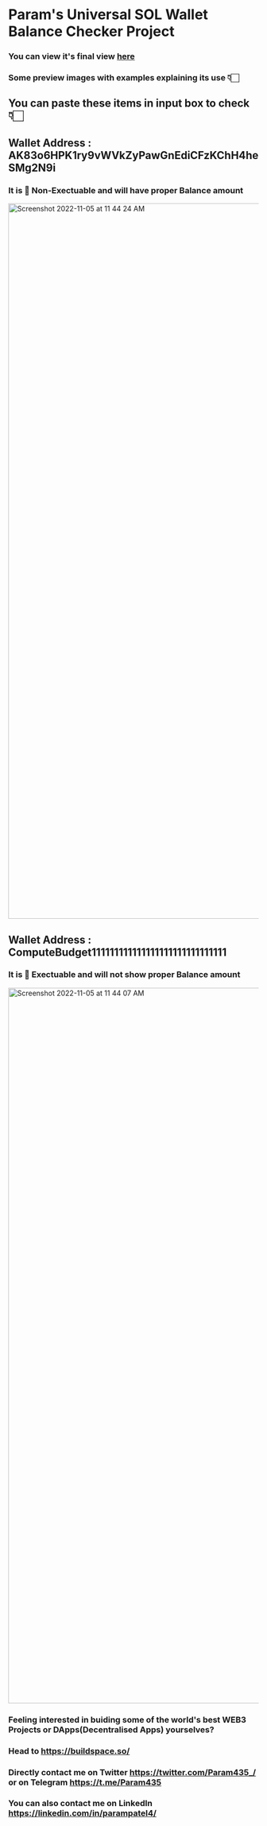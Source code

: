 # Param's Universal SOL Wallet Balance Checker Project

### You can view it's final view [here](https://sol-balance-checker.vercel.app/)

### Some preview images with examples explaining its use 👇🏻

## You can paste these items in input box to check 👇🏻

## Wallet Address : AK83o6HPK1ry9vWVkZyPawGnEdiCFzKChH4heSMg2N9i
### It is 🔴 Non-Exectuable and will have proper Balance amount
<img width="1440" alt="Screenshot 2022-11-05 at 11 44 24 AM" src="https://user-images.githubusercontent.com/50862704/200105726-ad7f0567-1f63-4f06-8869-bf97800ce1ad.png">



## Wallet Address : ComputeBudget111111111111111111111111111111
### It is 🔴 Exectuable and will not show proper Balance amount
<img width="1440" alt="Screenshot 2022-11-05 at 11 44 07 AM" src="https://user-images.githubusercontent.com/50862704/200105728-68ce6584-ac82-4d28-aaec-09b129ebded2.png">



### Feeling interested in buiding some of the world's best WEB3 Projects or DApps(Decentralised Apps) yourselves?
### Head to https://buildspace.so/

### Directly contact me on Twitter https://twitter.com/Param435_/ or on Telegram https://t.me/Param435

### You can also contact me on LinkedIn https://linkedin.com/in/parampatel4/
